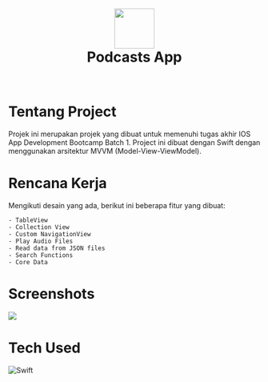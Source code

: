 <div align="center">
      <h1> <img src="https://res.cloudinary.com/dzwztfzvu/image/upload/v1667285026/avatar-1_rpum4l.png" width="80px"><br/>Podcasts App</h1>
     </div>
<p align="center"> <a href="https://anditorx.showwcase.com/" target="_blank"><img alt="" src="https://img.shields.io/badge/Website-EA4C89?style=normal&logo=dribbble&logoColor=white" style="vertical-align:center" /></a> <a href="https://twitter.com/anditorx" target="_blank"><img alt="" src="https://img.shields.io/badge/Twitter-1DA1F2?style=normal&logo=twitter&logoColor=white" style="vertical-align:center" /></a> <a href="https://id.linkedin.com/in/andirustianto}" target="_blank"><img alt="" src="https://img.shields.io/badge/LinkedIn-0077B5?style=normal&logo=linkedin&logoColor=white" style="vertical-align:center" /></a> </p>

# Tentang Project

Projek ini merupakan projek yang dibuat untuk memenuhi tugas akhir IOS App Development Bootcamp Batch 1. Project ini dibuat dengan Swift dengan menggunakan arsitektur MVVM (Model-View-ViewModel).

# Rencana Kerja

Mengikuti desain yang ada, berikut ini beberapa fitur yang dibuat:

    - TableView
    - Collection View
    - Custom NavigationView
    - Play Audio Files
    - Read data from JSON files
    - Search Functions
    - Core Data

# Screenshots

<img src="https://res.cloudinary.com/dzwztfzvu/image/upload/v1669192771/img_cover_l1z5ir.png">

# Tech Used

![Swift](https://img.shields.io/badge/swift-F54A2A?style=for-the-badge&logo=swift&logoColor=white)

<!-- </> with 💛 by readMD (https://readmd.itsvg.in) -->
